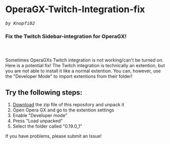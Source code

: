 # OperaGX-Twitch-Integration-fix
<tt><i>by Knopfi02</i></tt>
### Fix the Twitch Sidebar-integration for OperaGX!</br></br></br>

Sometimes OperaGXs Twitch integration is not working/can't be turned on. Here is a potential fix!
The Twitch integration is technically an extention, but you are not able to install it like a normal extention.
You can, however, use the "Developer Mode" to import extentions from their folder!

## Try the following steps:

1. <a href="https://github.com/Knopfi02/OperaGX-Twitch-Integration-fix/archive/refs/heads/main.zip">Download</a> the zip file of this repository and unpack it
2. Open Opera GX and go to the extention settings
3. Enable "Developer mode"
4. Press "Load unpacked"
5. Select the folder called "0.19.0_1"


If you have problems, please submit an Issue!
